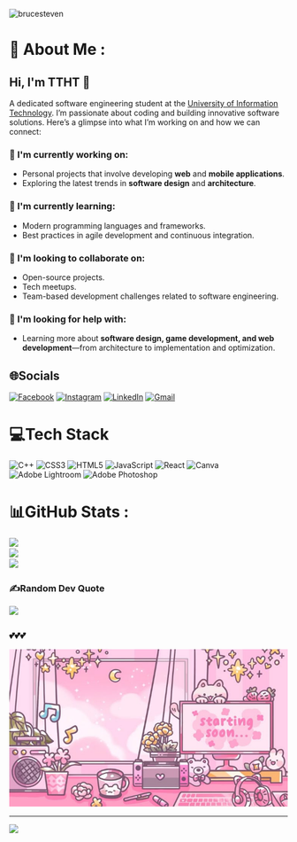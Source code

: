 <p align="left"> <img src="https://komarev.com/ghpvc/?username=ThankTran&label=Profile%20views&color=ff69b4&style=flat" alt="brucesteven" /> </p>

# 💫 About Me :

## Hi, I'm TTHT 👋  
A dedicated software engineering student at the [University of Information Technology](https://www.uit.edu.vn/). I’m passionate about coding and building innovative software solutions. Here’s a glimpse into what I’m working on and how we can connect:  

### 🔭 I'm currently working on:  
- Personal projects that involve developing **web** and **mobile applications**.  
- Exploring the latest trends in **software design** and **architecture**.  

### 🌱 I'm currently learning:  
- Modern programming languages and frameworks.  
- Best practices in agile development and continuous integration.  

### 👯 I'm looking to collaborate on:  
- Open-source projects.  
- Tech meetups.  
- Team-based development challenges related to software engineering.  

### 🤔 I'm looking for help with:  
- Learning more about **software design, game development, and web development**—from architecture to implementation and optimization.  


## 🌐Socials
[![Facebook](https://img.shields.io/badge/Facebook-%231877F2.svg?logo=Facebook&logoColor=white)](https://facebook.com/https://www.facebook.com/profile.php?id=100081145186795) [![Instagram](https://img.shields.io/badge/Instagram-%23E4405F.svg?logo=Instagram&logoColor=white)](https://instagram.com/__tkahntrn27_) [![LinkedIn](https://img.shields.io/badge/LinkedIn-%230077B5.svg?logo=linkedin&logoColor=white)](https://linkedin.com/in/https://www.linkedin.com/in/thanh-tr%E1%BA%A7n-th%E1%BB%8B-h%E1%BB%93ng-539a13359/)  [![Gmail](https://img.shields.io/badge/Gmail-D14836.svg?style=plastic&logo=gmail&logoColor=white)](mailto:hongthanh3aqn@gmail.com)  

# 💻Tech Stack
![C++](https://img.shields.io/badge/c++-%2300599C.svg?style=plastic&logo=c%2B%2B&logoColor=white) ![CSS3](https://img.shields.io/badge/css3-%231572B6.svg?style=plastic&logo=css3&logoColor=white) ![HTML5](https://img.shields.io/badge/html5-%23E34F26.svg?style=plastic&logo=html5&logoColor=white) ![JavaScript](https://img.shields.io/badge/javascript-%23323330.svg?style=plastic&logo=javascript&logoColor=%23F7DF1E) ![React](https://img.shields.io/badge/react-%2320232a.svg?style=plastic&logo=react&logoColor=%2361DAFB) ![Canva](https://img.shields.io/badge/Canva-%2300C4CC.svg?style=plastic&logo=Canva&logoColor=white) ![Adobe Lightroom](https://img.shields.io/badge/Adobe%20Lightroom-31A8FF.svg?style=plastic&logo=Adobe%20Lightroom&logoColor=white) ![Adobe Photoshop](https://img.shields.io/badge/adobephotoshop-%2331A8FF.svg?style=plastic&logo=adobephotoshop&logoColor=white)
# 📊GitHub Stats :
![](https://github-readme-stats.vercel.app/api?username=ThankTran&theme=radical&hide_border=false&include_all_commits=false&count_private=true)<br/>
![](https://github-readme-streak-stats.herokuapp.com/?user=ThankTran&theme=radical&hide_border=false)<br/>
![](https://github-readme-stats.vercel.app/api/top-langs/?username=ThankTran&theme=radical&hide_border=false&include_all_commits=false&count_private=true&layout=compact)
<!--
## 🏆GitHub Trophies
![](https://github-trophies.vercel.app/?username=ThankTran&theme=radical&no-frame=false&no-bg=false&margin-w=4)
!-->
### ✍️Random Dev Quote
![](https://quotes-github-readme.vercel.app/api?type=horizontal&theme=radical)

### 💕💕💕
<img src="anmt.jfif" width="512px"/>

---
[![](https://visitcount.itsvg.in/api?id=ThankTran&icon=0&color=0)](https://visitcount.itsvg.in)
